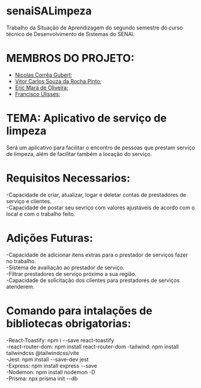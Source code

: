 # senaiSALimpeza

Trabalho da Situação de Aprendizagem do segundo semestre do curso técnico de Desenvolvimento de Sistemas do SENAI.

# MEMBROS DO PROJETO:
- [Nicolas Corrêa Gubert](https://github.com/correagubert);
- [Vitor Carlos Souza da Rocha Pinto](https://github.com/OracleThe61);
- [Eric Mara de Oliveira](https://github.com/Eric02222);
- [Francisco Ulisses](https://github.com/ulissessantos95);
  
# TEMA: Aplicativo de serviço de limpeza
Será um aplicativo para facilitar o encontro de pessoas que prestam serviço de limpeza, além de facilitar também a locação do serviço.

# Requisitos Necessarios:
-Capacidade de criar, atualizar, logar e deletar contas de prestadores de serviço e clientes.  
-Capacidade de postar seu sevriço com valores ajustáveis de acordo com o local e com o trabalho feito.  

# Adições Futuras: 
-Capacidade de adicionar itens extras para o prestador de serviços fazer no trabalho.  
-Sistema de availiação ao prestador de serviço.  
-Filtrar prestadores de serviço próximo a sua região.  
-Capacidade de solicitação dos clientes para prestadores de serviços atenderem.  

# Comando para intalações de bibliotecas obrigatorias: 
-React-Toastify: npm i --save react-toastify  
-react-router-dom: npm install react-router-dom
-tailwind: npm install tailwindcss @tailwindcss/vite  
-Jest: npm install --save-dev jest  
-Express: npm install express --save  
-Nodemon: npm install nodemon -D  
-Prisma: npx prisma init --db  
